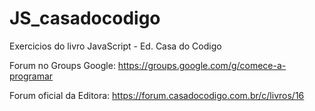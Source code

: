 # JS_casadocodigo
Exercicios do livro JavaScript - Ed. Casa do Codigo

Forum no Groups Google:
https://groups.google.com/g/comece-a-programar

Forum oficial da Editora:
https://forum.casadocodigo.com.br/c/livros/16
